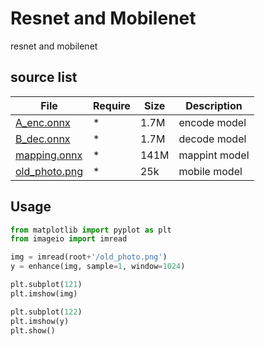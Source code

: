 # Resnet and Mobilenet
resnet and mobilenet

## source list
| File | Require | Size | Description |
| --- | --- | --- | --- |
| [A_enc.onnx](https://download.s21i.faiusr.com/18840315/0/2/ABUIABAAGAAgicepjQYo3O2Qzwc?f=A_enc.onnx&v=1638556553) | * | 1.7M | encode model |
| [B_dec.onnx](https://download.s21i.faiusr.com/18840315/0/2/ABUIABAAGAAgjcepjQYoo7vi_AM?f=B_dec.onnx&v=1638556557) | * | 1.7M | decode model |
| [mapping.onnx](https://download.s21i.faiusr.com/18840315/0/2/ABUIABAAGAAgks2pjQYosNHwhAQ?f=mapping.onnx&v=1638557332) | * | 141M | mappint model |
| [old_photo.png](http://18840315.s21d-18.faiusrd.com/0/2/ABUIABAEGAAg9MipjQYo1pXCoAMwgAU4wAc.png?f=old_photo.png&v=1638556788) | * | 25k | mobile model |

## Usage
```python
from matplotlib import pyplot as plt
from imageio import imread

img = imread(root+'/old_photo.png')
y = enhance(img, sample=1, window=1024)

plt.subplot(121)
plt.imshow(img)

plt.subplot(122)
plt.imshow(y)
plt.show()
```